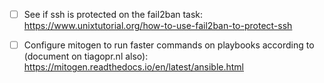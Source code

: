 - [ ] See if ssh is protected on the fail2ban task: <https://www.unixtutorial.org/how-to-use-fail2ban-to-protect-ssh>

- [ ] Configure mitogen to run faster commands on playbooks according to (document on tiagopr.nl also): <https://mitogen.readthedocs.io/en/latest/ansible.html>


